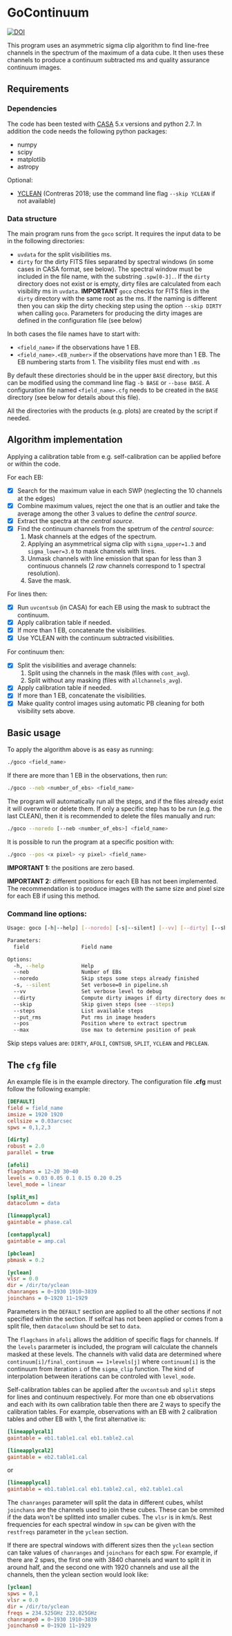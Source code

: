 # GoContinuum

[![DOI](https://zenodo.org/badge/177511811.svg)](https://zenodo.org/badge/latestdoi/177511811)

This program uses an asymmetric sigma clip algorithm to find line-free channels
in the spectrum of the maximum of a data cube. It then uses these channels to
produce a continuum subtracted ms and quality assurance continuum images.

## Requirements

### Dependencies

The code has been tested with [CASA](https://casa.nrao.edu/) 5.x versions and 
python 2.7. In addition the code needs the following python packages:
* numpy
* scipy
* matplotlib
* astropy

Optional:
* [YCLEAN](https://zenodo.org/record/1216881) (Contreras 2018; use the command line
  flag `--skip YCLEAN` if not available)

### Data structure

The main program runs from the `goco` script. It requires the input data
to be in the following directories:
* `uvdata` for the split visibilities ms.
* `dirty` for the dirty FITS files separated by spectral windows (in some cases 
  in CASA format, see below). The spectral window must be included in the file 
  name, with the substring `.spw[0-3].`. If the `dirty` directory does not exist
  or is empty, dirty files are calculated from each visibility ms in `uvdata`. 
  **IMPORTANT** `goco` checks for FITS files in the `dirty` directory with the 
  same root as the ms. If the naming is different then you can skip the dirty 
  checking step using the option `--skip DIRTY` when calling `goco`. Parameters
  for producing the dirty images are defined in the configuration file (see
  below)

In both cases the file names have to start with:
* `<field_name>` if the observations have 1 EB.
* `<field_name>.<EB_number>` if the observations have more than 1 EB. The EB
  numbering starts from 1.
The visibility files must end with `.ms`

By default these directories should be in the upper `BASE` directory, but this 
can be modified using the command line flag `-b BASE` or `--base BASE`. 
A configuration file named `<field_name>.cfg` needs to be created in
the `BASE` directory (see below for details about this file).

All the directories with the products (e.g. plots) are created by the script if
needed.

## Algorithm implementation

Applying a calibration table from e.g. self-calibration can be applied before or
within the code.

For each EB:
- [x] Search for the maximum value in each SWP (neglecting the 10 channels at 
the edges)
- [x] Combine maximum values, reject the one that is an outlier and take the 
average among the other 3 values to define the *central source*.
- [x] Extract the spectra at the *central source*.
- [x] Find the continuum channels from the spetrum of the *central source*:
    1. Mask channels at the edges of the spectrum.
    2. Applying an asymmetrical sigma clip with `sigma_upper=1.3` and 
        `sigma_lower=3.0` to mask channels with lines.
    3. Unmask channels with line emission that span for less than 3 continuous 
        channels (2 *raw* channels correspond to 1 spectral resolution).
    4. Save the mask.

For lines then:
- [x] Run `uvcontsub` (in CASA) for each EB using the mask to subtract the 
    continuum.
- [x] Apply calibration table if needed.
- [x] If more than 1 EB, concatenate the visibilities.
- [x] Use YCLEAN with the continuum subtracted visibilities.

For continuum then:
- [x] Split the visibilities and average channels:
    1. Split using the channels in the mask (files with `cont_avg`).
    2. Split without any masking (files with `allchannels_avg`).
- [x] Apply calibration table if needed.
- [x] If more than 1 EB, concatenate the visibilities.
- [x] Make quality control images using automatic PB cleaning for both
  visibility sets above.

## Basic usage

To apply the algorithm above is as easy as running:
```bash
./goco <field_name>
```

If there are more than 1 EB in the observations, then run:
```bash
./goco --neb <number_of_ebs> <field_name>
```

The program will automatically run all the steps, and if the files already exist
it will overwrite or delete them. If only a specific step has to be run (e.g.
the last CLEAN), then it is recommended to delete the files manually and run:
```bash
./goco --noredo [--neb <number_of_ebs>] <field_name>
```

It is possible to run the program at a specific position with:
```bash
./goco --pos <x pixel> <y pixel> <field_name>
```
**IMPORTANT 1:** the positions are zero based.

**IMPORTANT 2:** different positions for each EB has not been implemented. The
recommendation is to produce images with the same size and pixel size for each
EB if using this method.

### Command line options:
```bash
Usage: goco [-h|--help] [--noredo] [-s|--silent] [--vv] [--dirty] [--skip step [step ...]] [--put_rms] [--pos x y] [--max] field

Parameters:
  field                 Field name

Options:
  -h, --help            Help
  --neb                 Number of EBs
  --noredo              Skip steps some steps already finished
  -s, --silent          Set verbose=0 in pipeline.sh
  --vv                  Set verbose level to debug
  --dirty               Compute dirty images if dirty directory does not exist
  --skip                Skip given steps (see --steps)
  --steps               List available steps
  --put_rms             Put rms in image headers
  --pos                 Position where to extract spectrum
  --max                 Use max to determine position of peak
```
Skip steps values are: `DIRTY`, `AFOLI`, `CONTSUB`, `SPLIT`, `YCLEAN` and `PBCLEAN`.


## The `cfg` file

An example file is in the example directory. The configuration file 
**<field name>.cfg** must follow the following example:
```INI
[DEFAULT]
field = field_name
imsize = 1920 1920
cellsize = 0.03arcsec
spws = 0,1,2,3

[dirty]
robust = 2.0
parallel = true

[afoli]
flagchans = 12~20 30~40
levels = 0.03 0.05 0.1 0.15 0.20 0.25
level_mode = linear

[split_ms]
datacolumn = data

[lineapplycal]
gaintable = phase.cal

[contapplycal]
gaintable = amp.cal

[pbclean]
pbmask = 0.2

[yclean]
vlsr = 0.0
dir = /dir/to/yclean
chanranges = 0~1930 1910~3839
joinchans = 0~1920 11~1929
```

Parameters in the `DEFAULT` section are applied to all the other sections if 
not specified within the section.
If selfcal has not been applied or comes from a split file, then `datacolumn` 
should be set to `data`. 

The `flagchans` in `afoli` allows the addition of specific flags for channels.
If the `levels` pararmeter is included, the program will calculate the channels
masked at these levels. The channels with valid data are determined where 
`continuum[i]/final_continuum == 1+levels[j]` where `continuum[i]` is the continuum
from iteration `i` of the `sigma_clip` function. The kind of interpolation between
iterations can be controled with `level_mode`.

Self-calibration tables can be applied after the `uvcontsub` and `split` steps 
for lines and continuum respectively. For more than one eb observations and each
with its own calibration table then there are 2 ways to specify the calibration
tables. For example, observations with an EB with 2 calibration tables and other 
EB with 1, the first alternative is:
```INI
[lineapplycal1]
gaintable = eb1.table1.cal eb1.table2.cal

[lineapplycal2]
gaintable = eb2.table1.cal
```
or
```INI
[lineapplycal]
gaintable = eb1.table1.cal eb1.table2.cal, eb2.table1.cal
```

The `chanranges` parameter will split the data in different cubes, whilst 
`joinchans` are the channels used to join these cubes. These can be 
ommited if the data won't be splitted into smaller cubes. The `vlsr` is in
km/s. Rest frequencies for each spectral window in `spw` can be given with
the `restfreqs` parameter in the `yclean` section.

If there are spectral windows with different sizes then the `yclean` section 
can take values of `chanranges` and `joinchans` for each spw. For example, if
there are 2 spws, the first one with 3840 channels and want to split it in 
around half, and the second one with 1920 channels and use all the channels, 
then the yclean section would look like:
```INI
[yclean]
spws = 0,1
vlsr = 0.0
dir = /dir/to/yclean
freqs = 234.525GHz 232.025GHz
chanrange0 = 0~1930 1910~3839
joinchans0 = 0~1920 11~1929
```

